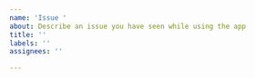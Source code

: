 ```yaml
---
name: 'Issue '
about: Describe an issue you have seen while using the app
title: ''
labels: ''
assignees: ''

---
```



